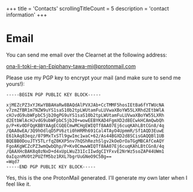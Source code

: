 +++
title               = 'Contacts'
scrollingTitleCount = 5
description         = 'contact information'
+++

# Email

You can send me email over the Clearnet at the following address:

[ona-li-toki-e-jan-Epiphany-tawa-mi@protonmail.com](mailto:ona-li-toki-e-jan-Epiphany-tawa-mi@protonmail.com)

Please use my PGP key to encrypt your mail (and make sure to send me yours!):

```
-----BEGIN PGP PUBLIC KEY BLOCK-----

xjMEZcPZ3xYJKwYBBAHaRw8BAQdAlPVXJAb+CcTMMF5hosIEtBa6fYTWUcNA
v7zmZfBR1m7NZW9uYS1saS10b2tpLWUtamFuLUVwaXBoYW55LXRhd2EtbWlA
cHJvdG9ubWFpbC5jb20gPG9uYS1saS10b2tpLWUtamFuLUVwaXBoYW55LXRh
d2EtbWlAcHJvdG9ubWFpbC5jb20+wowEEBYKAD4FgmXD2d8ECwkHCAmQwbQh
p/P+Kv0DFQgKBBYAAgECGQECmwMCHgEWIQTf8AA07Ej6cuqKAhLBtCGn8/4q
/QAA8wEA/3Q9hOdlqD5PV6zti0hHRMh691Cal4TAyO4UpmmR/Sf1AQD3EuwE
E61kAq83eqz/079MxTxSTl9gwImc1waC+62/As44BGXD2d8SCisGAQQBl1UB
BQEBB0DouJTY5TLrfqZ0KXP5nv7hQShRezhSlgv2kOeDrOaTGgMBCAfCeAQY
FgoAKgWCZcPZ3wmQwbQhp/P+Kv0CmwwWIQTf8AA07Ej6cuqKAhLBtCGn8/4q
/QAAXHcBAK8q0zNxD+d4xUpLWuZ31IcIIwdgCIYFxvE2NrWz5soZAP44UWm1
0aIqznMVOt2PUZfM5bz1RXL7bgrUuGNeO9C5Bg==
=Wqd7
-----END PGP PUBLIC KEY BLOCK-----
```

Yes, this is the one ProtonMail generated. I'll generate my own later when I feel like it.
